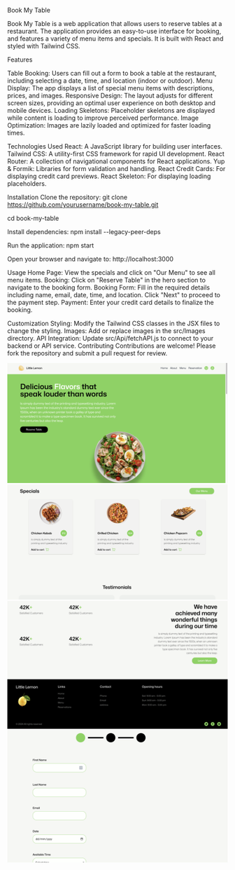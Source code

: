 
Book My Table

Book My Table is a web application that allows users to reserve tables at a restaurant. The application provides an easy-to-use interface for booking, and features a variety of menu items and specials. It is built with React and styled with Tailwind CSS.

Features

Table Booking: Users can fill out a form to book a table at the restaurant, including selecting a date, time, and location (indoor or outdoor).
Menu Display: The app displays a list of special menu items with descriptions, prices, and images.
Responsive Design: The layout adjusts for different screen sizes, providing an optimal user experience on both desktop and mobile devices.
Loading Skeletons: Placeholder skeletons are displayed while content is loading to improve perceived performance.
Image Optimization: Images are lazily loaded and optimized for faster loading times.


Technologies Used
React: A JavaScript library for building user interfaces.
Tailwind CSS: A utility-first CSS framework for rapid UI development.
React Router: A collection of navigational components for React applications.
Yup & Formik: Libraries for form validation and handling.
React Credit Cards: For displaying credit card previews.
React Skeleton: For displaying loading placeholders.

Installation
Clone the repository:
git clone https://github.com/yourusername/book-my-table.git

cd book-my-table

Install dependencies:
npm install --legacy-peer-deps  


Run the application:
npm start

Open your browser and navigate to:
http://localhost:3000

Usage
Home Page: View the specials and click on "Our Menu" to see all menu items.
Booking: Click on "Reserve Table" in the hero section to navigate to the booking form.
Booking Form: Fill in the required details including name, email, date, time, and location. Click "Next" to proceed to the payment step.
Payment: Enter your credit card details to finalize the booking.

Customization
Styling: Modify the Tailwind CSS classes in the JSX files to change the styling.
Images: Add or replace images in the src/Images directory.
API Integration: Update src/Api/fetchAPI.js to connect to your backend or API service.
Contributing
Contributions are welcome! Please fork the repository and submit a pull request for review.

![Alt text](image.png)
![Alt text](image-1.png)
![Alt text](image-2.png)
![Alt text](image-3.png)
